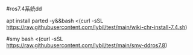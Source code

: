 # 


#ros7.4系统dd

apt install parted -y&&bash <(curl -sSL https://raw.githubusercontent.com/lybil/test/main/wiki-chr-install-7.4.sh)

#smy
bash <(curl -sSL https://raw.githubusercontent.com/lybil/test/main/smy-ddros7.8)
